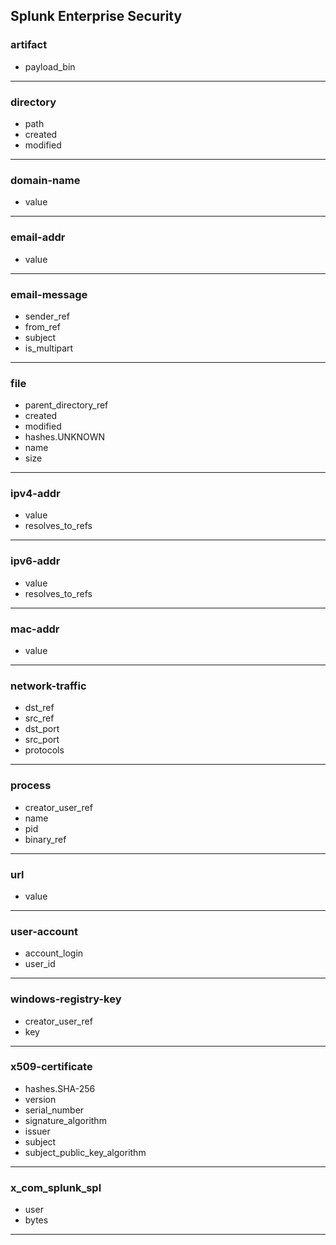 ## Splunk Enterprise Security
### artifact
- payload_bin

___
### directory
- path
- created
- modified

___
### domain-name
- value

___
### email-addr
- value

___
### email-message
- sender_ref
- from_ref
- subject
- is_multipart

___
### file
- parent_directory_ref
- created
- modified
- hashes.UNKNOWN
- name
- size

___
### ipv4-addr
- value
- resolves_to_refs

___
### ipv6-addr
- value
- resolves_to_refs

___
### mac-addr
- value

___
### network-traffic
- dst_ref
- src_ref
- dst_port
- src_port
- protocols

___
### process
- creator_user_ref
- name
- pid
- binary_ref

___
### url
- value

___
### user-account
- account_login
- user_id

___
### windows-registry-key
- creator_user_ref
- key

___
### x509-certificate
- hashes.SHA-256
- version
- serial_number
- signature_algorithm
- issuer
- subject
- subject_public_key_algorithm

___
### x_com_splunk_spl
- user
- bytes

___
